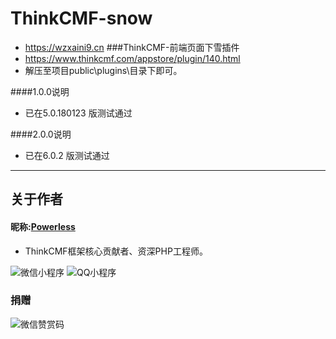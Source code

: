 ﻿# ThinkCMF-snow
 - https://wzxaini9.cn
###ThinkCMF-前端页面下雪插件
 - https://www.thinkcmf.com/appstore/plugin/140.html
 - 解压至项目public\plugins\目录下即可。

####1.0.0说明 
 - 已在5.0.180123 版测试通过

####2.0.0说明 
 - 已在6.0.2 版测试通过
 
---
## 关于作者
#### 昵称:[Powerless](https://wzxaini9.cn)
 * ThinkCMF框架核心贡献者、资深PHP工程师。

![微信小程序](https://cdn.wzxaini9.cn/themes/wzxaini9/public/assets/code/wxxcx.jpg "微信小程序")
![QQ小程序](https://cdn.wzxaini9.cn/themes/wzxaini9/public/assets/code/qqxcx.png "QQ小程序")

### 捐赠
![微信赞赏码](https://cdn.wzxaini9.cn/themes/wzxaini9/public/assets/code/wzx-wxreward.jpg "微信小程序")
